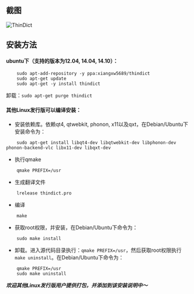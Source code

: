 ## 截图
![ThinDict](https://jianguoyun.com/c/tblv2/CNz7FxIgkCrYLU8wFouxQRm6v_iCwKxN1jMeY-vy86LLfvRrebI/l3B4qZF-srM/l)

## 安装方法
#### ubuntu下（支持的版本为12.04, 14.04, 14.10）：

```
    sudo apt-add-repository -y ppa:xiangxw5689/thindict
    sudo apt-get update
    sudo apt-get -y install thindict
```

卸载：`sudo apt-get purge thindict`

#### 其他Linux发行版可以编译安装：

* 安装依赖库。依赖qt4, qtwebkit, phonon, x11以及qxt，在Debian/Ubuntu下安装命令为：

```
    sudo apt-get install libqt4-dev libqtwebkit-dev libphonon-dev phonon-backend-vlc libx11-dev libqxt-dev
```
    
* 执行qmake

```
    qmake PREFIX=/usr
```
    
* 生成翻译文件

```
    lrelease thindict.pro
```
	
* 编译

```
    make
```
    
* 获取root权限，并安装，在Debian/Ubuntu下命令为：

```
    sudo make install
```

* 卸载。进入源代码目录执行：`qmake PREFIX=/usr`，然后获取root权限执行`make uninstall`。在Debian/Ubuntu下命令为：

```
    qmake PREFIX=/usr
    sudo make uninstall
```

_**欢迎其他Linux发行版用户提供打包，并添加到该安装说明中～**_
